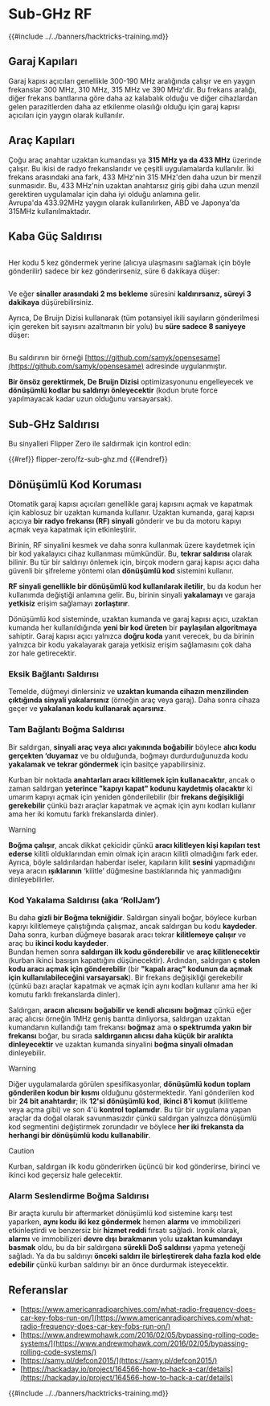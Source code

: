 # Sub-GHz RF

{{#include ../../banners/hacktricks-training.md}}

## Garaj Kapıları

Garaj kapısı açıcıları genellikle 300-190 MHz aralığında çalışır ve en yaygın frekanslar 300 MHz, 310 MHz, 315 MHz ve 390 MHz'dir. Bu frekans aralığı, diğer frekans bantlarına göre daha az kalabalık olduğu ve diğer cihazlardan gelen parazitlerden daha az etkilenme olasılığı olduğu için garaj kapısı açıcıları için yaygın olarak kullanılır.

## Araç Kapıları

Çoğu araç anahtar uzaktan kumandası ya **315 MHz ya da 433 MHz** üzerinde çalışır. Bu ikisi de radyo frekanslarıdır ve çeşitli uygulamalarda kullanılır. İki frekans arasındaki ana fark, 433 MHz'nin 315 MHz'den daha uzun bir menzil sunmasıdır. Bu, 433 MHz'nin uzaktan anahtarsız giriş gibi daha uzun menzil gerektiren uygulamalar için daha iyi olduğu anlamına gelir.\
Avrupa'da 433.92MHz yaygın olarak kullanılırken, ABD ve Japonya'da 315MHz kullanılmaktadır.

## **Kaba Güç Saldırısı**

<figure><img src="../../images/image (1084).png" alt=""><figcaption></figcaption></figure>

Her kodu 5 kez göndermek yerine (alıcıya ulaşmasını sağlamak için böyle gönderilir) sadece bir kez gönderirseniz, süre 6 dakikaya düşer:

<figure><img src="../../images/image (622).png" alt=""><figcaption></figcaption></figure>

Ve eğer **sinaller arasındaki 2 ms bekleme** süresini **kaldırırsanız, süreyi 3 dakikaya** düşürebilirsiniz.

Ayrıca, De Bruijn Dizisi kullanarak (tüm potansiyel ikili sayıların gönderilmesi için gereken bit sayısını azaltmanın bir yolu) bu **süre sadece 8 saniyeye** düşer:

<figure><img src="../../images/image (583).png" alt=""><figcaption></figcaption></figure>

Bu saldırının bir örneği [https://github.com/samyk/opensesame](https://github.com/samyk/opensesame) adresinde uygulanmıştır.

**Bir önsöz gerektirmek, De Bruijn Dizisi** optimizasyonunu engelleyecek ve **dönüşümlü kodlar bu saldırıyı önleyecektir** (kodun brute force yapılmayacak kadar uzun olduğunu varsayarsak).

## Sub-GHz Saldırısı

Bu sinyalleri Flipper Zero ile saldırmak için kontrol edin:

{{#ref}}
flipper-zero/fz-sub-ghz.md
{{#endref}}

## Dönüşümlü Kod Koruması

Otomatik garaj kapısı açıcıları genellikle garaj kapısını açmak ve kapatmak için kablosuz bir uzaktan kumanda kullanır. Uzaktan kumanda, garaj kapısı açıcıya **bir radyo frekansı (RF) sinyali** gönderir ve bu da motoru kapıyı açmak veya kapatmak için etkinleştirir.

Birinin, RF sinyalini kesmek ve daha sonra kullanmak üzere kaydetmek için bir kod yakalayıcı cihaz kullanması mümkündür. Bu, **tekrar saldırısı** olarak bilinir. Bu tür bir saldırıyı önlemek için, birçok modern garaj kapısı açıcı daha güvenli bir şifreleme yöntemi olan **dönüşümlü kod** sistemini kullanır.

**RF sinyali genellikle bir dönüşümlü kod kullanılarak iletilir**, bu da kodun her kullanımda değiştiği anlamına gelir. Bu, birinin sinyali **yakalamayı** ve garaja **yetkisiz** erişim sağlamayı **zorlaştırır**.

Dönüşümlü kod sisteminde, uzaktan kumanda ve garaj kapısı açıcı, uzaktan kumanda her kullanıldığında **yeni bir kod üreten** bir **paylaşılan algoritmaya** sahiptir. Garaj kapısı açıcı yalnızca **doğru koda** yanıt verecek, bu da birinin yalnızca bir kodu yakalayarak garaja yetkisiz erişim sağlamasını çok daha zor hale getirecektir.

### **Eksik Bağlantı Saldırısı**

Temelde, düğmeyi dinlersiniz ve **uzaktan kumanda cihazın menzilinden çıktığında sinyali yakalarsınız** (örneğin araç veya garaj). Daha sonra cihaza geçer ve **yakalanan kodu kullanarak açarsınız**.

### Tam Bağlantı Boğma Saldırısı

Bir saldırgan, **sinyali araç veya alıcı yakınında boğabilir** böylece **alıcı kodu gerçekten ‘duyamaz** ve bu olduğunda, boğmayı durdurduğunuzda kodu **yakalamak ve tekrar göndermek** için basitçe yapabilirsiniz.

Kurban bir noktada **anahtarları aracı kilitlemek için kullanacaktır**, ancak o zaman saldırgan **yeterince "kapıyı kapat" kodunu kaydetmiş olacaktır** ki umarım kapıyı açmak için yeniden gönderilebilir (bir **frekans değişikliği gerekebilir** çünkü bazı araçlar kapatmak ve açmak için aynı kodları kullanır ama her iki komutu farklı frekanslarda dinler).

> [!WARNING]
> **Boğma çalışır**, ancak dikkat çekicidir çünkü **aracı kilitleyen kişi kapıları test ederse** kilitli olduklarından emin olmak için aracın kilitli olmadığını fark eder. Ayrıca, böyle saldırılardan haberdar iseler, kapıların kilit **sesini** yapmadığını veya aracın **ışıklarının** ‘kilitle’ düğmesine bastıklarında hiç yanmadığını dinleyebilirler.

### **Kod Yakalama Saldırısı (aka ‘RollJam’)**

Bu daha **gizli bir Boğma tekniğidir**. Saldırgan sinyali boğar, böylece kurban kapıyı kilitlemeye çalıştığında çalışmaz, ancak saldırgan bu kodu **kaydeder**. Daha sonra, kurban düğmeye basarak aracı tekrar **kilitlemeye çalışır** ve araç bu **ikinci kodu kaydeder**.\
Bundan hemen sonra **saldırgan ilk kodu gönderebilir** ve **araç kilitlenecektir** (kurban ikinci basışın kapattığını düşünecektir). Ardından, saldırgan **ç stolen kodu aracı açmak için gönderebilir** (bir **"kapalı araç" kodunun da açmak için kullanılabileceğini varsayarsak**). Bir frekans değişikliği gerekebilir (çünkü bazı araçlar kapatmak ve açmak için aynı kodları kullanır ama her iki komutu farklı frekanslarda dinler).

Saldırgan, **aracın alıcısını boğabilir ve kendi alıcısını boğmaz** çünkü eğer araç alıcısı örneğin 1MHz geniş bantta dinliyorsa, saldırgan uzaktan kumandanın kullandığı tam frekansı **boğmaz** ama **o spektrumda yakın bir frekansı** boğar, bu sırada **saldırganın alıcısı daha küçük bir aralıkta dinleyecektir** ve uzaktan kumanda sinyalini **boğma sinyali olmadan** dinleyebilir.

> [!WARNING]
> Diğer uygulamalarda görülen spesifikasyonlar, **dönüşümlü kodun toplam gönderilen kodun bir kısmı** olduğunu göstermektedir. Yani gönderilen kod bir **24 bit anahtardır**; ilk **12'si dönüşümlü kod**, **ikinci 8'i komut** (kilitleme veya açma gibi) ve son 4'ü **kontrol toplamıdır**. Bu tür bir uygulama yapan araçlar da doğal olarak savunmasızdır çünkü saldırgan yalnızca dönüşümlü kod segmentini değiştirmek zorundadır ve böylece **her iki frekansta da herhangi bir dönüşümlü kodu kullanabilir**.

> [!CAUTION]
> Kurban, saldırgan ilk kodu gönderirken üçüncü bir kod gönderirse, birinci ve ikinci kod geçersiz hale gelecektir.

### Alarm Seslendirme Boğma Saldırısı

Bir araçta kurulu bir aftermarket dönüşümlü kod sistemine karşı test yaparken, **aynı kodu iki kez göndermek** hemen **alarmı** ve immobilizeri etkinleştirdi ve benzersiz bir **hizmet reddi** fırsatı sağladı. Ironik olarak, **alarmı** ve immobilizeri **devre dışı bırakmanın** yolu **uzaktan kumandayı** **basmak** oldu, bu da bir saldırgana **sürekli DoS saldırısı** yapma yeteneği sağladı. Ya da bu saldırıyı **önceki saldırı ile birleştirerek daha fazla kod elde edebilir** çünkü kurban saldırıyı bir an önce durdurmak isteyecektir.

## Referanslar

- [https://www.americanradioarchives.com/what-radio-frequency-does-car-key-fobs-run-on/](https://www.americanradioarchives.com/what-radio-frequency-does-car-key-fobs-run-on/)
- [https://www.andrewmohawk.com/2016/02/05/bypassing-rolling-code-systems/](https://www.andrewmohawk.com/2016/02/05/bypassing-rolling-code-systems/)
- [https://samy.pl/defcon2015/](https://samy.pl/defcon2015/)
- [https://hackaday.io/project/164566-how-to-hack-a-car/details](https://hackaday.io/project/164566-how-to-hack-a-car/details)

{{#include ../../banners/hacktricks-training.md}}
